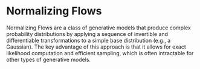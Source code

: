 # Normalizing Flows

Normalizing Flows are a class of generative models that produce complex probability distributions by applying a sequence of invertible and differentiable transformations to a simple base distribution (e.g., a Gaussian). The key advantage of this approach is that it allows for exact likelihood computation and efficient sampling, which is often intractable for other types of generative models. 